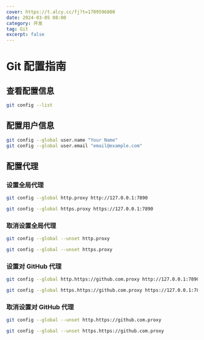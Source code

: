 ```yaml
---
cover: https://t.alcy.cc/fj?t=1709596800
date: 2024-03-05 08:00
category: 开发
tag: Git
excerpt: false
---
```


# Git 配置指南

## 查看配置信息

```sh
git config --list
```

## 配置用户信息

```sh
git config --global user.name "Your Name"
git config --global user.email "email@example.com"
```

## 配置代理

### 设置全局代理

```sh
git config --global http.proxy http://127.0.0.1:7890
```

```sh
git config --global https.proxy https://127.0.0.1:7890
```

### 取消设置全局代理

```sh
git config --global --unset http.proxy
```

```sh
git config --global --unset https.proxy
```

### 设置对 GitHub 代理

```sh
git config --global http.https://github.com.proxy http://127.0.0.1:7890
```

```sh
git config --global https.https://github.com.proxy https://127.0.0.1:7890
```

### 取消设置对 GitHub 代理

```sh
git config --global --unset http.https://github.com.proxy
```

```sh
git config --global --unset https.https://github.com.proxy
```
